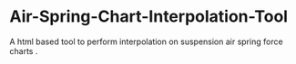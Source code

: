 # Air-Spring-Chart-Interpolation-Tool
A html based tool to perform interpolation on suspension air spring force charts . 
